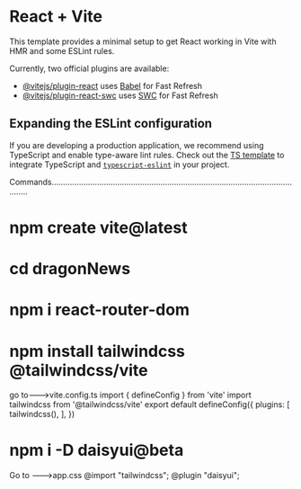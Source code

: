 # React + Vite

This template provides a minimal setup to get React working in Vite with HMR and some ESLint rules.

Currently, two official plugins are available:

- [@vitejs/plugin-react](https://github.com/vitejs/vite-plugin-react/blob/main/packages/plugin-react/README.md) uses [Babel](https://babeljs.io/) for Fast Refresh
- [@vitejs/plugin-react-swc](https://github.com/vitejs/vite-plugin-react-swc) uses [SWC](https://swc.rs/) for Fast Refresh

## Expanding the ESLint configuration

If you are developing a production application, we recommend using TypeScript and enable type-aware lint rules. Check out the [TS template](https://github.com/vitejs/vite/tree/main/packages/create-vite/template-react-ts) to integrate TypeScript and [`typescript-eslint`](https://typescript-eslint.io) in your project.

Commands..................................................................................................................

# npm create vite@latest

# cd dragonNews

# npm i react-router-dom

# npm install tailwindcss @tailwindcss/vite

go to--->vite.config.ts
import { defineConfig } from 'vite'
import tailwindcss from '@tailwindcss/vite'
export default defineConfig({
plugins: [
tailwindcss(),
],
})

# npm i -D daisyui@beta

Go to --->app.css
@import "tailwindcss";
@plugin "daisyui";
